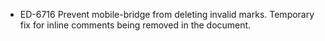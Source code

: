 - ED-6716 Prevent mobile-bridge from deleting invalid marks. Temporary fix for inline comments being removed in the document.